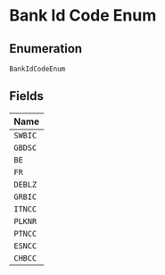
# Bank Id Code Enum

## Enumeration

`BankIdCodeEnum`

## Fields

| Name |
|  --- |
| `SWBIC` |
| `GBDSC` |
| `BE` |
| `FR` |
| `DEBLZ` |
| `GRBIC` |
| `ITNCC` |
| `PLKNR` |
| `PTNCC` |
| `ESNCC` |
| `CHBCC` |


